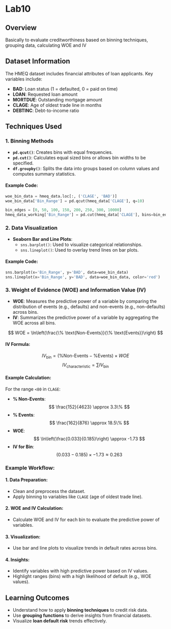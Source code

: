 # Lab10

## Overview
Basically to evaluate creditworthiness based on binning techniques, grouping data, calculating WOE and IV 

## Dataset Information
The HMEQ dataset includes financial attributes of loan applicants. Key variables include:
- **BAD**: Loan status (1 = defaulted, 0 = paid on time)
- **LOAN**: Requested loan amount
- **MORTDUE**: Outstanding mortgage amount
- **CLAGE**: Age of oldest trade line in months
- **DEBTINC**: Debt-to-income ratio

## Techniques Used
### 1. Binning Methods
- **`pd.qcut()`**: Creates bins with equal frequencies.
- **`pd.cut()`**: Calculates equal sized bins or allows bin widths to be specified.
- **`df.groupby()`**: Splits the data into groups based on column values and computes summary statistics.

#### Example Code:
```python
woe_bin_data = hmeq_data.loc[:, ('CLAGE', 'BAD')]
woe_bin_data['Bin_Range'] = pd.qcut(hmeq_data['CLAGE'], q=10)
```

```python
bin_edges = [0, 50, 100, 150, 200, 250, 300, 10000]
hmeq_data_working['Bin_Range'] = pd.cut(hmeq_data['CLAGE'], bins=bin_edges, include_lowest=True)
```

### 2. Data Visualization
- **Seaborn Bar and Line Plots**:
    - `sns.barplot()`: Used to visualize categorical relationships.
    - `sns.lineplot()`: Used to overlay trend lines on bar plots.

#### Example Code:
```python
sns.barplot(x='Bin_Range', y='BAD', data=woe_bin_data)
sns.lineplot(x='Bin_Range', y='BAD', data=woe_bin_data, color='red')
```
### 3. Weight of Evidence (WOE) and Information Value (IV)
- **WOE**: Measures the predictive power of a variable by comparing the distribution of events (e.g., defaults) and non-events (e.g., non-defaults) across bins.
- **IV**: Summarizes the predictive power of a variable by aggregating the WOE across all bins.

$$
WOE = \ln\left(\frac{\% \text{Non-Events}}{\% \text{Events}}\right)
$$

#### IV Formula:
$$
IV_{\text{bin}} = (\% \text{Non-Events} - \% \text{Events}) \times WOE
$$
$$
IV_{\text{characteristic}} = \sum IV_{\text{bin}}
$$

#### Example Calculation:
For the range `<80` in `CLAGE`:
- **% Non-Events**: $$ \frac{152}{4623} \approx 3.3\% $$
- **% Events**: $$ \frac{162}{876} \approx 18.5\% $$
- **WOE**: $$ \ln\left(\frac{0.033}{0.185}\right) \approx -1.73 $$
- **IV for Bin**: $$ (0.033 - 0.185) \times -1.73 \approx 0.263 $$

### Example Workflow:

#### 1. Data Preparation:
- Clean and preprocess the dataset.
- Apply binning to variables like `CLAGE` (age of oldest trade line).

#### 2. WOE and IV Calculation:
- Calculate WOE and IV for each bin to evaluate the predictive power of variables.

#### 3. Visualization:
- Use bar and line plots to visualize trends in default rates across bins.

#### 4. Insights:
- Identify variables with high predictive power based on IV values.
- Highlight ranges (bins) with a high likelihood of default (e.g., WOE values).

## Learning Outcomes
- Understand how to apply **binning techniques** to credit risk data.
- Use **grouping functions** to derive insights from financial datasets.
- Visualize **loan default risk** trends effectively.
